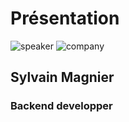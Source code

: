 <!-- .slide: class="speaker-slide" -->

# Présentation

![speaker](./assets/images/smr.jpg)
![company](./assets/images/logo-sfeir-blanc.png)

## Sylvain Magnier

### Backend developper

<!-- .element: class="icon-rule icon-first" -->

